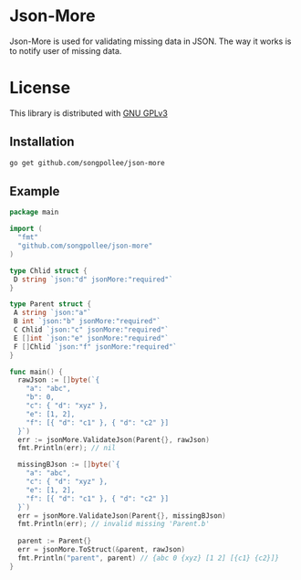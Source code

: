 # Json-More
Json-More is used for validating missing data in JSON. The way it works is to notify user of missing data.

# License
This library is distributed with [GNU GPLv3](https://spdx.org/licenses/GPL-3.0.html)

## Installation
```bash
go get github.com/songpollee/json-more
```

## Example
```go
package main

import (
  "fmt"
  "github.com/songpollee/json-more"
)

type Chlid struct {
 D string `json:"d" jsonMore:"required"`
}

type Parent struct {
 A string `json:"a"`
 B int `json:"b" jsonMore:"required"`
 C Chlid `json:"c" jsonMore:"required"`
 E []int `json:"e" jsonMore:"required"`
 F []Chlid `json:"f" jsonMore:"required"`
}

func main() {
  rawJson := []byte(`{
    "a": "abc",
    "b": 0,
    "c": { "d": "xyz" },
    "e": [1, 2],
    "f": [{ "d": "c1" }, { "d": "c2" }]
  }`)
  err := jsonMore.ValidateJson(Parent{}, rawJson)
  fmt.Println(err); // nil

  missingBJson := []byte(`{
    "a": "abc",
    "c": { "d": "xyz" },
    "e": [1, 2],
    "f": [{ "d": "c1" }, { "d": "c2" }]
  }`)
  err = jsonMore.ValidateJson(Parent{}, missingBJson)
  fmt.Println(err); // invalid missing 'Parent.b'
  
  parent := Parent{}
  err = jsonMore.ToStruct(&parent, rawJson)
  fmt.Println("parent", parent) // {abc 0 {xyz} [1 2] [{c1} {c2}]}
}
```
